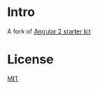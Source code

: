 
# Intro
A fork of [Angular 2 starter kit](https://github.com/AngularClass/angular2-webpack-starter)

# License
 [MIT](/LICENSE)
